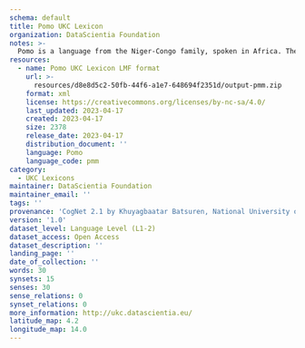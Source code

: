 ```yaml
---
schema: default
title: Pomo UKC Lexicon
organization: DataScientia Foundation
notes: >-
  Pomo is a language from the Niger-Congo family, spoken in Africa. The UKC Lexicon of Pomo is represented as a lexico-semantic network. It consists of words, word senses, synsets, as well as sense-level and synset-level relationships.
resources:
  - name: Pomo UKC Lexicon LMF format
    url: >-
      resources/d8e8d5c2-50fb-44f6-a1e7-648694f2351d/output-pmm.zip
    format: xml
    license: https://creativecommons.org/licenses/by-nc-sa/4.0/
    last_updated: 2023-04-17
    created: 2023-04-17
    size: 2378
    release_date: 2023-04-17
    distribution_document: ''
    language: Pomo
    language_code: pmm
category:
  - UKC Lexicons
maintainer: DataScientia Foundation
maintainer_email: ''
tags: ''
provenance: 'CogNet 2.1 by Khuyagbaatar Batsuren, National University of Mongolia (http://cognet.ukc.disi.unitn.it); Native Languages of the Americas 2021.11. by Laura Redish and Orrin Lewis (http://www.native-languages.org); Princeton WordNet 2.1 by Princeton University (https://wordnet.princeton.edu)'
version: '1.0'
dataset_level: Language Level (L1-2)
dataset_access: Open Access
dataset_description: ''
landing_page: ''
date_of_collection: ''
words: 30
synsets: 15
senses: 30
sense_relations: 0
synset_relations: 0
more_information: http://ukc.datascientia.eu/
latitude_map: 4.2
longitude_map: 14.0
---
```

